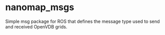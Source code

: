 # nanomap_msgs

Simple msg package for ROS that defines the message type used to send and received OpenVDB grids. 
